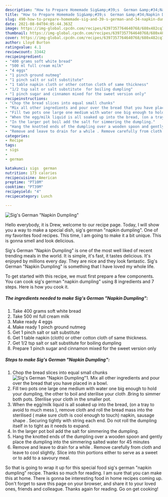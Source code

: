 ```yaml
---
description: "How to Prepare Homemade Sig&amp;#39;s  German &amp;#34;Napkin Dumpling&amp;#34;"
title: "How to Prepare Homemade Sig&amp;#39;s  German &amp;#34;Napkin Dumpling&amp;#34;"
slug: 490-how-to-prepare-homemade-sig-and-39-s-german-and-34-napkin-dumpling-and-34
date: 2021-08-04T04:05:44.363Z
image: https://img-global.cpcdn.com/recipes/6397357764640768/680x482cq70/sigs-german-napkin-dumpling-recipe-main-photo.jpg
thumbnail: https://img-global.cpcdn.com/recipes/6397357764640768/680x482cq70/sigs-german-napkin-dumpling-recipe-main-photo.jpg
cover: https://img-global.cpcdn.com/recipes/6397357764640768/680x482cq70/sigs-german-napkin-dumpling-recipe-main-photo.jpg
author: Lloyd Burton
ratingvalue: 4.1
reviewcount: 33442
recipeingredient:
- "400 grams soft white bread"
- "500 ml full cream milk"
- "4 eggs"
- "1 pinch ground nutmeg"
- "1 pinch salt or salt substitute"
- "1 table napkin cloth or other cotton cloth of same thickness"
- "1/2 tsp salt or salt substitute  for boiling dumpling"
- "1 pinch sugar and cinnamon mixed for the sweet version only"
recipeinstructions:
- "Chop the bread slices into equal small chunks"
- "Mix all other ingredients and pour over the bread that you have placed in a bowl."
- "Fill two pots one large one medium with water one big enough to hold your dumpling, the other to boil and sterilise your cloth .Bring to simmer both pots. Sterilise your cloth in the smaller pot."
- "When the egg/milk liquid is all soaked up into the bread, (on a tray  to avoid to much mess ), remove cloth and roll the bread mass into the sterilised ( make sure cloth is cool enough to touch) napkin,  sausage shape . Securing tightly with string each end. Do not roll the dumpling itself in to tight as it needs to expand."
- "In the larger pot boil add the salt for simmering the dumpling."
- "Hang the knotted ends of the dumpling over a wooden spoon and gently place the dumpling into the simmering salted water for 45 minutes"
- "Remove and leave to drain for a while . Remove carefully from cloth and leave to cool slightly. Slice into thin portions either to serve as a sweet or to add to a savoury meal."
categories:
- Recipe
tags:
- sigs
- 
- german

katakunci: sigs  german 
nutrition: 173 calories
recipecuisine: American
preptime: "PT10M"
cooktime: "PT39M"
recipeyield: "4"
recipecategory: Lunch

---
```



![Sig&#39;s  German &#34;Napkin Dumpling&#34;](https://img-global.cpcdn.com/recipes/6397357764640768/680x482cq70/sigs-german-napkin-dumpling-recipe-main-photo.jpg)

Hello everybody, it is Drew, welcome to our recipe page. Today, I will show you a way to make a special dish, sig&#39;s  german &#34;napkin dumpling&#34;. One of my favorites food recipes. This time, I am going to make it a bit unique. This is gonna smell and look delicious.



Sig&#39;s  German &#34;Napkin Dumpling&#34; is one of the most well liked of recent trending meals in the world. It is simple, it's fast, it tastes delicious. It's enjoyed by millions every day. They are nice and they look fantastic. Sig&#39;s  German &#34;Napkin Dumpling&#34; is something that I have loved my whole life.


To get started with this recipe, we must first prepare a few components. You can cook sig&#39;s  german &#34;napkin dumpling&#34; using 8 ingredients and 7 steps. Here is how you cook it.

<!--inarticleads1-->

##### The ingredients needed to make Sig&#39;s  German &#34;Napkin Dumpling&#34;:

1. Take 400 grams soft white bread
1. Take 500 ml full cream milk
1. Make ready 4 eggs
1. Make ready 1 pinch ground nutmeg
1. Get 1 pinch salt or salt substitute
1. Get 1 table napkin (cloth) or other cotton cloth of same thickness.
1. Get 1/2 tsp salt or salt substitute  for boiling dumpling
1. Prepare 1 pinch sugar and cinnamon mixed for the sweet version only




<!--inarticleads2-->

##### Steps to make Sig&#39;s  German &#34;Napkin Dumpling&#34;:

1. Chop the bread slices into equal small chunks
<img src="https://img-global.cpcdn.com/steps/6307428145561600/160x128cq70/sigs-german-napkin-dumpling-recipe-step-1-photo.jpg" alt="Sig&#39;s  German &#34;Napkin Dumpling&#34;">1. Mix all other ingredients and pour over the bread that you have placed in a bowl.
1. Fill two pots one large one medium with water one big enough to hold your dumpling, the other to boil and sterilise your cloth .Bring to simmer both pots. Sterilise your cloth in the smaller pot.
1. When the egg/milk liquid is all soaked up into the bread, (on a tray  to avoid to much mess ), remove cloth and roll the bread mass into the sterilised ( make sure cloth is cool enough to touch) napkin,  sausage shape . Securing tightly with string each end. Do not roll the dumpling itself in to tight as it needs to expand.
1. In the larger pot boil add the salt for simmering the dumpling.
1. Hang the knotted ends of the dumpling over a wooden spoon and gently place the dumpling into the simmering salted water for 45 minutes
1. Remove and leave to drain for a while . Remove carefully from cloth and leave to cool slightly. Slice into thin portions either to serve as a sweet or to add to a savoury meal.




So that is going to wrap it up for this special food sig&#39;s  german &#34;napkin dumpling&#34; recipe. Thanks so much for reading. I am sure that you can make this at home. There is gonna be interesting food in home recipes coming up. Don't forget to save this page on your browser, and share it to your loved ones, friends and colleague. Thanks again for reading. Go on get cooking!
